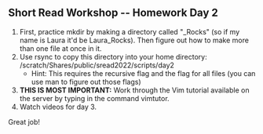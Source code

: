 ## Short Read Workshop -- Homework Day 2

1. First, practice mkdir by making a directory called "<your name>_Rocks" (so if my name is Laura it'd be Laura_Rocks). Then figure out how to make more than one file at once in it.
2. Use rsync to copy this directory into your home directory: /scratch/Shares/public/sread2022/scripts/day2 
	- Hint: This requires the recursive flag and the flag for all files (you can use man to figure out those flags)
3. **THIS IS MOST IMPORTANT:** Work through the Vim tutorial available on the server by typing in the command vimtutor.
4. Watch videos for day 3.

Great job!
